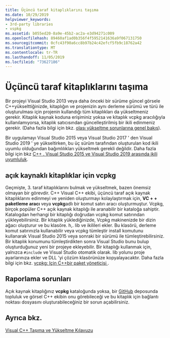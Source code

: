 ```yaml
---
title: Üçüncü taraf kitaplıklarını taşıma
ms.date: 10/29/2019
helpviewer_keywords:
- 3rd-party libraries
- vspkg
ms.assetid: b055ed20-8a9e-45b2-ac2a-e3d94271c009
ms.openlocfilehash: 89460af1ad0b356f4f5952141636a9f067131750
ms.sourcegitcommit: 0cfc43f90a6cc8b97b24c42efcf5fb9c18762a42
ms.translationtype: MT
ms.contentlocale: tr-TR
ms.lasthandoff: 11/05/2019
ms.locfileid: "73627186"
---
```

# <a name="porting-third-party-libraries"></a>Üçüncü taraf kitaplıklarını taşıma

Bir projeyi Visual Studio 2013 veya daha önceki bir sürüme güncel görsele C++yükselttiğinizde, kitaplığın ve projenizin aynı derleme sürümü ve türü ile oluşturulması için projenin kullandığı tüm kitaplıkları da yükseltmeniz gerekir. Kitaplık kaynak koduna erişiminiz yoksa ve kitaplık vcpkg aracılığıyla kullanılamıyorsa, kitaplık satıcısından güncelleştirilmiş bir ikili edinmeniz gerekir. (Daha fazla bilgi için bkz. [olası yükseltme sorunlarına genel bakış](overview-of-potential-upgrade-issues-visual-cpp.md)).

Bir uygulamayı Visual Studio 2015 veya Visual Studio 2017 ' den Visual Studio 2019 ' ye yükseltirken, bu üç sürüm tarafından oluşturulan kod ikili uyumlu olduğundan bağımlılıkları yükseltmek gerekli değildir. Daha fazla bilgi için bkz [ C++ . Visual Studio 2015 ve Visual Studio 2019 arasında ikili uyumluluk](binary-compat-2015-2017.md).

## <a name="vcpkg-for-open-source-libraries"></a>açık kaynaklı kitaplıklar için vcpkg

Geçmişte, 3. taraf kitaplıklarını bulmak ve yükseltmek, bazen önemsiz olmayan bir görevdir. C++ Visual C++ ekibi, üçüncü taraf açık kaynak kitaplıklarını edinmeyi ve yeniden oluşturmayı kolaylaştırmak için, **VC + + paketleme aracı** veya **vcpkg**adlı bir komut satırı aracı oluşturmuştur. Vcpkg, birçok popüler C++ açık kaynak kitaplığı ile aranabilir bir kataloğa sahiptir. Katalogdan herhangi bir kitaplığı doğrudan vcpkg komut satırından yükleyebilirsiniz. Bir kitaplık yüklediğinizde, Vcpkg makinenizde bir dizin ağacı oluşturur ve bu klasöre. h,. lib ve ikilileri ekler. Bu klasörü, derleme komut satırınızla kullanabilir veya vcpkg tümleştir install komutunu kullanarak Visual Studio 2015 veya sonraki bir sürümü ile tümleştirebilirsiniz. Bir kitaplık konumunu tümleştirdikten sonra Visual Studio bunu bulup oluşturduğunuz yeni bir projeye ekleyebilir. Bir kitaplığı kullanmak için, yalnızca `#include` ve Visual Studio otomatik olarak. lib yolunu proje ayarlarınıza ekler ve DLL 'yi çözüm klasörünüze kopyalayacaktır. Daha fazla bilgi için bkz. [vcpkg: Için C++bir paket yöneticisi ](../build/vcpkg.md).

## <a name="reporting-issues"></a>Raporlama sorunları

Açık kaynak kitaplığınız **vcpkg** kataloğunda yoksa, bir [GitHub](https://github.com/Microsoft/vcpkg/issues) deposunda topluluk ve görsel C++ ekibin onu görebileceği ve bu kitaplık için bağlantı noktası dosyasını oluşturabileceğiniz bir sorun açabilirsiniz.

## <a name="see-also"></a>Ayrıca bkz.

[Visual C++ Taşıma ve Yükseltme Kılavuzu](visual-cpp-porting-and-upgrading-guide.md)
